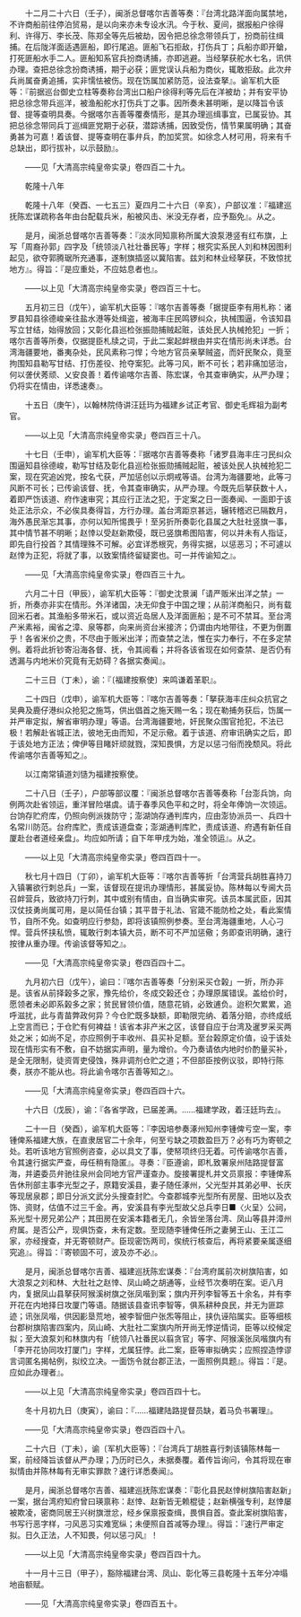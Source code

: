 <!-- { "loadSidebar": true } -->
　　十二月二十六日（壬子），闽浙总督喀尔吉善等奏：『台湾北路洋面向属禁地，不许商船前往停泊贸易，是以向来亦未专设水汛。今于秋、夏间，据报船户徐得利、许得万、李长茂、陈郑全等先后被劫，因令把总徐念带领兵丁，扮商前往缉捕。在后陇洋面适遇匪船，即行尾追。匪船飞石拒敌，打伤兵丁；兵船亦即开鎗，打死匪船水手二人。匪船知系官兵扮商诱捕，亦即逃避。当经拏获舵水七名，讯供办理。查把总徐念扮商诱捕，期于必获；匪党误认兵船为商伙，辄敢拒敌。此次弁兵尚属奋勇追捕，实非懦怯被伤。现在饬属加紧防范，设法查拏』。谕军机大臣等：『前据巡台御史立柱等奏称台湾出口船户徐得利等先后在洋被劫；并有安平协把总徐念带兵巡洋，被渔船舵水打伤兵丁之事。因所奏未甚明晰，是以降旨令该督、提等查明具奏。今据喀尔吉善等覆奏情形，是其办理巡缉事宜，已属妥协。其把总徐念带同兵丁巡缉匪党期于必获，潜踪诱捕，因致受伤，情节果属明确；其奋勇甚为可嘉！着该督、提等查明在事弁兵，酌加奖赏。如徐念人材可用，将来有千总缺出，即行拔补，以示鼓励』。 

　　——见「大清高宗纯皇帝实录」卷四百二十九。 

　　乾隆十八年 

　　乾隆十八年（癸酉、一七五三）夏四月二十六日（辛亥），户部议准：『福建巡抚陈宏谋疏称各年由台配载兵米，船被风击、米没无存者，应予豁免』。从之。 

　　是月，闽浙总督喀尔吉善等奏：『淡水同知禀称所属大浪泵港竖有红布旗，上写「周裔孙郭」四字及「统领淡八社壮番民等」字样；根究实系民人刘和林因图利起见，欲夺郭腾琚所充通事，遂制旗插竖以冀陷害。兹刘和林业经拏获，不致惊扰地方』。得旨：『是应重处，不应姑息者也』。 

　　——以上见「大清高宗纯皇帝实录」卷四百三十七。 

　　五月初三日（戊午），谕军机大臣等：『喀尔吉善等奏「据提臣李有用札称：诸罗县知县徐德峻亲往盐水港等处缉盗，被海丰庄民鸣锣纠众，执械围逼，令该知县写立甘结，始得放回；又彰化县巡检张振勋捕贼起赃，该处民人执械抢犯」一折；喀尔吉善等所奏，仅据提臣札牍之词，于此二案起衅根由并实在情形尚未详悉。台湾海疆要地，番夷杂处，民风素称刁悍；今地方官员亲拏贼盗，而奸民聚众，竟至拘围知县勒写甘结、打伤差役、抢夺案犯。此等刁风，断不可长；若非痛加惩治，何以詟伏莠顽、乂安良善！着传谕喀尔吉善、陈宏谋，令其查审确实，从严办理；仍将实在情由，详悉速奏』。 

　　十五日（庚午），以翰林院侍讲汪廷玙为福建乡试正考官、御史毛辉祖为副考官。 

　　——以上见「大清高宗纯皇帝实录」卷四百三十八。 

　　十七日（壬申），谕军机大臣等：『据喀尔吉善等奏称「诸罗县海丰庄刁民纠众围逼知县徐德峻，勒写甘结及彰化县巡检张振勋捕贼起赃，被该处民人执械抢犯二案，现在究追凶党，按名弋获，严加惩创以示炯戒等语。台湾为海疆要地，此等刁风断不可长；已传谕该督、抚，令其查审确实，从严办理。今既先后拏获数十人，着即严饬该道、府作速审究；其应行正法之犯，于定案之日一面奏闻、一面即于该处正法示众，不必俟具奏得旨，方行办理。盖台湾距京甚远，辗转稽迟已隔数月，海外愚民渐忘其事，亦何以知所惕畏乎！至另折所奏彰化县属之大肚社竖旗一事，其中情节甚不明晰；赵悻以受赵新欺侵，既已竖旗希图陷害，何以并未有人指证，即先自行投首？其情理殊不可解。必宜详悉根究，务得实据，以惩恶习；不可遽以赵悻为正犯，将就了事，以致案情终留疑窦也。可一并传谕知之』。 

　　——见「大清高宗纯皇帝实录」卷四百三十九。 

　　六月二十日（甲辰），谕军机大臣等：『御史沈景澜「请严贩米出洋之禁」一折，所奏亦非实在情形。外洋诸国，决无仰食于中国之理；从前洋商船只，尚有载回米石者。其渔船多带米石，或以资近岛居人及洋面匪船；是不可不禁耳。至台湾产米素裕，闽省之漳、泉等郡，向来尚资台米接济；仍谓由内地带往，不更为倒置乎！各省米价之贵，不尽由于贩米出洋；而查禁之法，惟在实力奉行，不在多定禁例。着将此折钞寄沿海各督、抚，令其阅看；并将各该省现在如何查禁、是否仍有透漏与内地米价究竟有无妨碍？各据实奏闻』。 

　　二十三日（丁未），谕：『〔福建按察使〕来鸣谦着革职』。 

　　二十四日（戊申），谕军机大臣等：『喀尔吉善等奏：「拏获海丰庄纠众抗官之吴典及鹿仔港纠众抢犯之施笃，供出倡首之施天赐一名；现在勒捕务获后，饬属一并严审定拟，解省审明办理」等语。台湾海疆要地，奸民聚众围官抢犯，不法已极！若解赴省城正法，彼地无由而知，不足示儆。着于该道、府审讯确实之后，即于该处地方正法；俾伊等目睹奸顽就戮，深知畏惧，方足以惩刁俗而挽颓风。将此传谕喀尔吉善等知之』。 

　　以江南常镇道刘慥为福建按察使。 

　　二十八日（壬子），户部等部议覆：『闽浙总督喀尔吉善等奏称「台澎兵饷，向例两次赴省领运，重洋冒险堪虞。请于春季风色平和之时，将全年俸饷一次领运。台饷存贮府库，仍照向例派拨防守；澎湖饷存通判库内，应由澎协派员一、兵四十名常川防范。台府库贮，责成该道盘查；澎湖通判库贮，责成该道、府遇有新任自厦赴台者道经亲盘」。均应如所请；自下年甲戌为始，准全领运』。从之。 

　　——以上见「大清高宗纯皇帝实录」卷四百四十一。 

　　秋七月十四日（丁卯），谕军机大臣等：『喀尔吉善等折「台湾营兵胡胜喜持刀入镇署欲行刺总兵」一案，该督现在提讯办理情形，甚属妥协。陈林每以专阃大员召衅营兵，致欲持刀行刺，其中或别有情由，自当确实审究。该员本属武臣，因其汉仗技勇尚属可用，是以简任台镇；其平昔于礼法、官箴不能防检之处，看此案情节，自所不免。如查明应行参劾，即将该镇照例参奏。至台湾海疆重地，人心刁悍。营兵怀挟私愤，辄敢行刺本镇大员，断不可不严加惩儆；务即查讯明确，速行按律从重办理。传谕该督等知之』。 

　　——见「大清高宗纯皇帝实录」卷四百四十二。 

　　九月初六日（戊午），谕曰：『喀尔吉善等奏「分别采买仓榖」一折，所办非是。该省从前择榖多之家，豫先给价，冬成交榖还仓；办理原属错误。盖给价时，愿领者未必即系榖多之家；贫民冒领价值，随意花销，必致逋负。迨积欠累累，追呼滋扰，此与青苗弊政何异？今仓贮既多缺额，即勒限完纳、着落分赔，亦终成纸上空言而已；于仓贮有何裨益！该省本非产米之区，该督自应于台湾及暹罗采买两处之米；如尚不足，亦应照例于丰收州、县买补足额。至台榖原定价值，设于该处现在情形实有不敷，自不妨据实声明，量为增价。今乃奏请依内地时价酌量买补，是全无限制，徒资胥吏侵蚀，殊非调剂仓贮之道；不但部臣按例议驳，即特行陈奏，朕亦不能从也。将此谕令喀尔吉善等知之』。 

　　——见「大清高宗纯皇帝实录」卷四百四十六。 

　　十六日（戊辰），谕：『各省学政，已届差满。……福建学政，着汪廷玙去』。 

　　二十一日（癸酉），谕军机大臣等：『李因培参奏涿州知州李锺俾亏空一案，李锺俾系福建大族，在直隶居官二十余年，何至亏缺之项数盈巨万？必有巧为寄顿之处。若听该地方官照例咨查，必以具文了事，使帑项终归无着。可传谕喀尔吉善，令其速行据实严查，毋任稍有隐匿』。寻奏：『臣遵谕，即札致署泉州陆路提督富海，并遴委员弁驰往泉州会同地方官严谨查办。旋接署提札并文员禀报：李锺俾系告休刑部主事李光型之子，原籍安溪县，妻子随任涿州，父光型并其弟必甲、长庆等现居泉郡；即日分派文武分头搜查封贮。今查郡城李光型所有房屋、田地以及衣饰、资财，估值不过三千金。再，安溪县有李光型故父总兵李日■〈火呈〉公祠，系光型十房兄弟公产；其田房在安溪本籍者无几，余皆坐落台湾、凤山等县并漳州府属。是否公产，现俱饬查，未有定数。至现随李锺俾任所之妻舅王山、王江二家，亦经搜查，并无寄顿财产。臣现密饬两司，俟统行核查后，再将紧要亲属逐细究追』。得旨：『寄顿固不可，波及亦不必』。 

　　是月，闽浙总督喀尔吉善、福建巡抚陈宏谋奏：『台湾府属前次树旗陷害，如大浪泵之刘和林、大肚社之赵悻、凤山崎之胡通等，业经节次奏明在案。讵八月内，复据凤山县拏获阿猴溪树旗之张凤喈到案；旗内开列李智等五十余名，并有李开花在内地择日攻厦门等语。随据该县查讯李智等，俱系耕种良民，并无为匪踪迹；讯张凤喈，供因彲垦荒地，被李智佃户张炁等阻止，挟仇诬陷属实。臣等细核台郡树旗陷害四案内，凤山崎、大肚社二案旗内所开尚无悖逆情词，臣等以绞候定拟；至大浪泵刘和林旗内有「统领八社番民以翦贪官」等字、阿猴溪张凤喈旗内有「李开花协同攻打厦门」字样，尤属狂悖。此二案，臣等审拟确实；应照捏造悖谬言词匿名揭帖例，拟绞立决。一面饬令就台郡正法，一面照例具题』。得旨：『是。应如此办理者』。 

　　——以上见「大清高宗纯皇帝实录」卷四百四十七。 

　　冬十月初九日（庚寅），谕曰：『……福建陆路提督员缺，着马负书署理』。 

　　——见「大清高宗纯皇帝实录」卷四百四十八。 

　　二十六日（丁未），谕〔军机大臣等〕：『台湾兵丁胡胜喜行刺该镇陈林每一案，前经降旨该督从严办理；乃历时已久，未据奏覆。着传旨询问，令其将现在审拟情由并陈林每有无审实罪款？速行详悉奏闻』。 

　　是月，闽浙总督喀尔吉善、福建巡抚陈宏谋奏：『彰化县民赵悻树旗陷害赵新」一案，据台湾府知府曾曰瑛禀称：赵悻、赵新皆无赖棍徒；赵新横强专利，赵悻屡被欺凌，密商同居王兴树旗泄忿，经乡保禀报查缉，畏惧自首。查此案树旗陷害，书写行恶字样，刁风恶习实难宽纵；未便照自首减等办理』。得旨：『速行严审定拟。日久正法，人不知畏，何以惩刁风』！ 

　　——以上见「大清高宗纯皇帝实录」卷四百四十九。 

　　十一月十三日（甲子），豁除福建台湾、凤山、彰化等三县乾隆十五年分冲塌地亩额赋。 

　　——见「大清高宗纯皇帝实录」卷四百五十。 

